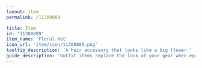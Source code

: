 ```yaml
---
layout: item
permalink: /11300889

title: Item
id: '11300889'
item_name: 'Floral Hat'
icon_url: 'item/icon/11300889.png'
tooltip_description: 'A hair accessory that looks like a big flower.'
guide_description: 'Outfit items replace the look of your gear when equipped.'
---
```

